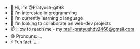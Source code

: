 - 👋 Hi, I’m @Pratyush-git98
- 👀 I’m interested in programming
- 🌱 I’m currently learning c language
- 💞️ I’m looking to collaborate on web-dev projects
- 📫 How to reach me - my mail-pratyushdv2468@gmail.com
- 😄 Pronouns: ...
- ⚡ Fun fact: ...

<!---
Pratyush-git98/Pratyush-git98 is a ✨ special ✨ repository because its `README.md` (this file) appears on your GitHub profile.
You can click the Preview link to take a look at your changes.
--->

